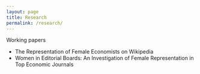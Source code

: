 ```yaml
---
layout: page
title: Research
permalink: /research/
---
```


Working papers
* The Representation of Female Economists on Wikipedia
* Women in Editorial Boards: An Investigation of Female Representation in Top Economic Journals
